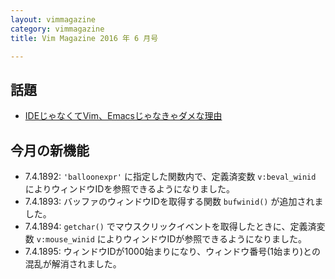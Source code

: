 ```yaml
---
layout: vimmagazine
category: vimmagazine
title: Vim Magazine 2016 年 6 月号

---
```


## 話題

* [IDEじゃなくてVim、Emacsじゃなきゃダメな理由](http://qiita.com/kmszk/items/84c6c09e2248e9f3e372)

## 今月の新機能

* 7.4.1892: `'balloonexpr'` に指定した関数内で、定義済変数 `v:beval_winid` によりウィンドウIDを参照できるようになりました。
* 7.4.1893: バッファのウィンドウIDを取得する関数 `bufwinid()` が追加されました。
* 7.4.1894: `getchar()` でマウスクリックイベントを取得したときに、定義済変数 `v:mouse_winid` によりウィンドウIDが参照できるようになりました。
* 7.4.1895: ウィンドウIDが1000始まりになり、ウィンドウ番号(1始まり)との混乱が解消されました。
